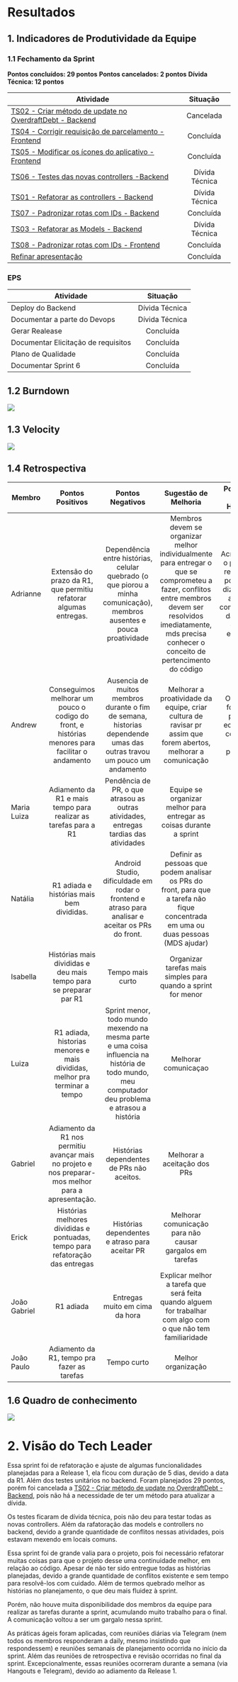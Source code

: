 # Resultados 

## 1. Indicadores de Produtividade da Equipe

### 1.1 Fechamento da Sprint 

**Pontos concluídos: 29 pontos**
**Pontos cancelados: 2 pontos**
**Dívida Técnica: 12 pontos**

| Atividade | Situação |
| --------  | :----:   |
| [TS02 - Criar método de update no OverdraftDebt - Backend](https://github.com/fga-eps-mds/2019.2-Over26/issues/93) | Cancelada | 
| [TS04 - Corrigir requisição de parcelamento - Frontend](https://github.com/fga-eps-mds/2019.2-Over26/issues/97) | Concluída | 
| [TS05 - Modificar os ícones do aplicativo - Frontend](https://github.com/fga-eps-mds/2019.2-Over26/issues/98)  | Concluída | 
| [TS06 - Testes das novas controllers -Backend](https://github.com/fga-eps-mds/2019.2-Over26/issues/99) | Dívida Técnica | 
| [TS01 - Refatorar as controllers - Backend](https://github.com/fga-eps-mds/2019.2-Over26/issues/92) | Dívida Técnica | 
| [TS07 - Padronizar rotas com IDs - Backend](https://github.com/fga-eps-mds/2019.2-Over26/issues/100) | Concluída |
| [TS03 - Refatorar as Models - Backend](https://github.com/fga-eps-mds/2019.2-Over26/issues/94) | Dívida Técnica | 
| [TS08 - Padronizar rotas com IDs - Frontend](https://github.com/fga-eps-mds/2019.2-Over26/issues/101) | Concluída | 
| [Refinar apresentação](https://github.com/fga-eps-mds/2019.2-Over26/issues/102) | Concluída |


### EPS
| Atividade | Situação |
| -------- | :----: |
| Deploy do Backend | Dívida Técnica |
| Documentar a parte do Devops | Dívida Técnica |
| Gerar Realease | Concluída |
| Documentar Elicitação de requisitos | Concluída |
| Plano de Qualidade |  Concluída |
| Documentar Sprint 6 |  Concluída |

## 1.2 Burndown
![](../../images/metrics_agile/burndown_sprint6.png)

## 1.3 Velocity 
![](../../images/metrics_agile/velocity_sprint6.png)


## 1.4 Retrospectiva 
| Membro | Pontos Positivos | Pontos Negativos | Sugestão de Melhoria | Pontuação das Histórias |
| --------  | :----:   | :----:   | :----:   | :----:   |
| Adrianne | Extensão do prazo da R1, que permitiu refatorar algumas entregas.| Dependência entre histórias, celular quebrado (o que piorou a minha comunicação), membros ausentes e pouca proatividade | Membros devem se organizar melhor individualmente para entregar o que se comprometeu a fazer, conflitos entre membros devem ser resolvidos imediatamente, mds precisa conhecer o conceito de pertencimento do código | Acredito que o problema referente à pontuação diz respeito ao baixo compromisso da equipe com as entregas. | |
| Andrew | Conseguimos melhorar um pouco o codigo do front, e histórias menores para facilitar o andamento | Ausencia de muitos membros durante o fim de semana, historias dependende umas das outras travou um pouco um andamento | Melhorar a proatividade da equipe, criar cultura de ravisar pr assim que forem abertos, melhorar a comunicação | Os pontos foram ok, porem a equipe nao colaborou com o planejado | 
| Maria Luiza | Adiamento da R1 e mais tempo para realizar as tarefas para a R1 | Pendência de PR, o que atrasou as outras atividades, entregas tardias das atividades | Equipe se organizar melhor para entregar as coisas durante a sprint | OK |
| Natália | R1 adiada e histórias mais bem divididas. | Android Studio, dificuldade em rodar o frontend e atraso para analisar e aceitar os PRs do front. | Definir as pessoas que podem analisar os PRs do front, para que a tarefa não fique concentrada em uma ou duas pessoas (MDS ajudar) | Ok | |
| Isabella | Histórias mais divididas e deu mais tempo para se preparar par R1 | Tempo mais curto | Organizar tarefas mais simples para quando a sprint for menor | Ok | |
| Luiza | R1 adiada, historias menores e mais divididas, melhor pra terminar a tempo| Sprint menor, todo mundo mexendo na mesma parte e uma coisa influencia na história de todo mundo, meu computador deu problema e atrasou a história | Melhorar comunicaçao | Ok | |
| Gabriel | Adiamento da R1 nos permitiu avançar mais no projeto e nos preparar-mos melhor para a apresentação. | Histórias dependentes de PRs não aceitos. | Melhorar a aceitação dos PRs | OK | |
| Erick | Histórias melhores divididas e pontuadas, tempo para refatoração das entregas | Histórias dependentes e atraso para aceitar PR | Melhorar comunicação para não causar gargalos em tarefas | Ok | |
| João Gabriel |R1 adiada | Entregas muito em cima da hora | Explicar melhor a tarefa que será feita quando alguem for trabalhar com algo com o que não tem familiaridade  | OK | |
| João Paulo | Adiamento da R1, tempo pra fazer as tarefas | Tempo curto | Melhor organização | OK | |

## 1.6 Quadro de conhecimento
![](../../images/metrics_agile/quadro_conhecimento_sprint6.png)

# 2. Visão do Tech Leader
Essa sprint foi de refatoração e ajuste de algumas funcionalidades planejadas para a Release 1, ela ficou com duração de 5 dias, devido a data da R1. Além dos testes unitários no backend. Foram planejados 29 pontos, porém foi cancelada a [TS02 - Criar método de update no OverdraftDebt - Backend](https://github.com/fga-eps-mds/2019.2-Over26/issues/93), pois não há a necessidade de ter um método para atualizar a dívida.  

Os testes ficaram de dívida técnica, pois não deu para testar todas as novas controllers. Além da rafatoração das models e controllers no backend, devido a grande quantidade de conflitos nessas atividades, pois estavam mexendo em locais comuns. 

Essa sprint foi de grande valia para o projeto, pois foi necessário refatorar muitas coisas para que o projeto desse uma continuidade melhor, em relação ao código. Apesar de não ter sido entregue todas as histórias planejadas, devido a grande quantidade de conflitos existente e sem tempo para resolvê-los com cuidado. Além de termos quebrado melhor as histórias no planejamento, o que deu mais fluidez  à sprint. 

Porém, não houve muita disponibilidade dos membros da equipe para realizar as tarefas durante a sprint, acumulando muito trabalho para o final. A comunicação voltou a ser um gargalo nessa sprint.

As práticas ágeis foram aplicadas, com reuniões diárias via Telegram (nem todos os membros responderam a daily, mesmo insistindo que respondessem) e reuniões semanais de planejamento ocorrida no início da sprint. Além das reuniões de retrospectiva e revisão ocorridas no final da sprint.  Excepcionalmente, essas reuniões ocorreram durante a semana (via Hangouts e Telegram), devido ao adiamento da Release 1.
